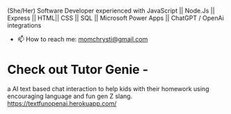 (She/Her)
Software Developer experienced with JavaScript || Node.Js || Express || HTML|| CSS || SQL || Microsoft Power Apps || ChatGPT / OpenAi integrations

- 📫 How to reach me: momchrysti@gmail.com

# Check out Tutor Genie - 
a AI text based chat interaction to help kids with their homework using encouraging language and fun gen Z slang. 
https://textfunopenai.herokuapp.com/

<!---
unnamedmistress/unnamedmistress is a ✨ special ✨ repository because its `README.md` (this file) appears on your GitHub profile.
You can click the Preview link to take a look at your changes.
--->
